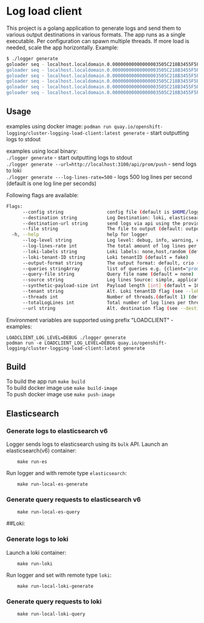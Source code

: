 # Log load client

This project is a golang application to generate logs and send them to various output destinations in various formats.
The app runs as a single executable. Per configuration can spawn multiple threads. If more load is needed, scale the app horizontally.
Example:

```bash
$ ./logger generate
goloader seq - localhost.localdomain.0.00000000000000003505C218B3455F5F - 0000000000 - You're screwed !
goloader seq - localhost.localdomain.0.00000000000000003505C218B3455F5F - 0000000001 - Don’t use beef stew as a computer password. It’s not stroganoff.
goloader seq - localhost.localdomain.0.00000000000000003505C218B3455F5F - 0000000002 - failed to reach the cloud, try again on a rainy day
goloader seq - localhost.localdomain.0.00000000000000003505C218B3455F5F - 0000000003 - successfully launched a car in space
goloader seq - localhost.localdomain.0.00000000000000003505C218B3455F5F - 0000000004 - error while reading floppy disk
goloader seq - localhost.localdomain.0.00000000000000003505C218B3455F5F - 0000000005 - Don’t use beef stew as a computer password. It’s not stroganoff.
```
## Usage

examples using docker image:
`podman run quay.io/openshift-logging/cluster-logging-load-client:latest generate`  - start outputting logs to stdout


examples using local binary:  
`./logger generate` - start outputting logs to stdout  
`./logger generate --url=http://localhost:3100/api/prom/push` - send logs to loki  
`./logger generate ---log-lines-rate=500` - logs 500 log lines per second (default is one log line per seconds)  

Following flags are available:  

```bash
Flags:
      --config string                config file (default is $HOME/logger.yaml)
      --destination string           Log Destination: loki, elasticsearch, stdout, file. (default stdout) (default "stdout")
      --destination-url string       send logs via api using the provided url (e.g http://localhost:3100/api/prom/push)
      --file string                  The file to output (default: output) (default "output")
  -h, --help                         help for logger
      --log-level string             Log level: debug, info, warning, error (default = error) (default "error")
      --log-lines-rate int           The total amount of log lines per thread per second to generate.(default 1) (default 1)
      --loki-labels string           Loki labels: none,host,random (default = random) (default "random")
      --loki-tenant-ID string        Loki tenantID (default = fake)
      --output-format string         The output format: default, crio (mimic CRIO output), csv, json (default "default")
      --queries stringArray          list of queries e.g. {client="promtail"} (default = none)
      --query-file string            Query file name (default = none)
      --source string                Log lines Source: simple, application, synthetic. (default simple) (default "simple")
      --synthetic-payload-size int   Payload length [int] (default = 100) (default 100)
      --tenant string                Alt. Loki tenantID flag (see --loki-tenant-ID) (default "fake")
      --threads int                  Number of threads.(default 1) (default 1)
      --totalLogLines int            Total number of log lines per thread (default 0 - infinite)
      --url string                   Alt. destination flag (see --destination-url)
```

Environment variables are supported using prefix "LOADCLIENT" - examples: 

`LOADCLIENT_LOG_LEVEL=DEBUG ./logger generate`  
`podman run -e LOADCLIENT_LOG_LEVEL=DEBUG quay.io/openshift-logging/cluster-logging-load-client:latest generate`  

## Build

To build the app run `make build`  
To build docker image use `make build-image`  
To push docker image use `make push-image`  

## Elasticsearch

### Generate logs to elasticsearch v6

Logger sends logs to elasticsearch using its `bulk` API.
Launch an elasticsearch(v6) container:
```
    make run-es
```

Run logger and with remote type  `elasticsearch`: 
```
    make run-local-es-generate
```

### Generate query requests to elasticsearch v6

```
    make run-local-es-query
```


##Loki:

### Generate logs to loki

Launch a loki container:
```
    make run-loki
```

Run logger and set with remote type  `loki`:
```
    make run-local-loki-generate
```

### Generate query requests to loki

```
    make run-local-loki-query
```
